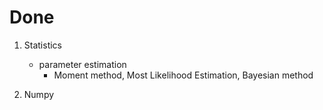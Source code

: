 # Done

1. Statistics
    - parameter estimation
        - Moment method, Most Likelihood Estimation, Bayesian method

2. Numpy
